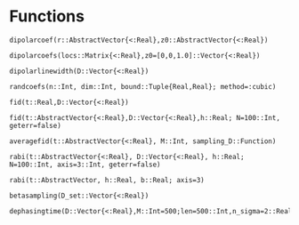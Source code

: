 # Functions

```@docs
dipolarcoef(r::AbstractVector{<:Real},z0::AbstractVector{<:Real})
```

```@docs
dipolarcoefs(locs::Matrix{<:Real},z0=[0,0,1.0]::Vector{<:Real})
```

```@docs
dipolarlinewidth(D::Vector{<:Real})
```

```@docs
randcoefs(n::Int, dim::Int, bound::Tuple{Real,Real}; method=:cubic)
```

```@docs
fid(t::Real,D::Vector{<:Real})
```

```@docs
fid(t::AbstractVector{<:Real},D::Vector{<:Real},h::Real; N=100::Int, geterr=false)
```

```@docs
averagefid(t::AbstractVector{<:Real}, M::Int, sampling_D::Function)
```

```@docs
rabi(t::AbstractVector{<:Real}, D::Vector{<:Real}, h::Real; N=100::Int, axis=3::Int, geterr=false)
```

```@docs
rabi(t::AbstractVector, h::Real, b::Real; axis=3)
```

```@docs
betasampling(D_set::Vector{<:Real})
```

```@docs
dephasingtime(D::Vector{<:Real},M::Int=500;len=500::Int,n_sigma=2::Real)
```
